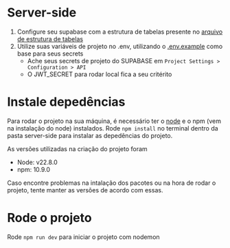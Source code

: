 # Server-side

1. Configure seu supabase com a estrutura de tabelas presente no [arquivo de estrutura de tabelas](./db_config/table_structure_dump.sql)
2. Utilize suas variáveis de projeto no .env, utilizando o [.env.example](./.env.example) como base para seus secrets
    * Ache seus secrets de projeto do SUPABASE em `Project Settings > Configuration > API`
    * O JWT_SECRET para rodar local fica a seu critérito

# Instale depedências

Para rodar o projeto na sua máquina, é necessário ter o [node](https://nodejs.org/pt/download) e o npm (vem na instalação do node) instalados. Rode `npm install` no terminal dentro da pasta server-side para instalar as depedências do projeto.

As versões utilizadas na criação do projeto foram
- Node: v22.8.0
- npm: 10.9.0

Caso encontre problemas na intalação dos pacotes ou na hora de rodar o projeto, tente manter as versões de acordo com essas.

# Rode o projeto

Rode `npm run dev` para iniciar o projeto com nodemon
